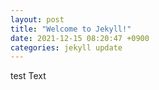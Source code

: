 ```yaml
---
layout: post
title: "Welcome to Jekyll!"
date: 2021-12-15 08:20:47 +0900
categories: jekyll update
---
```


test Text
